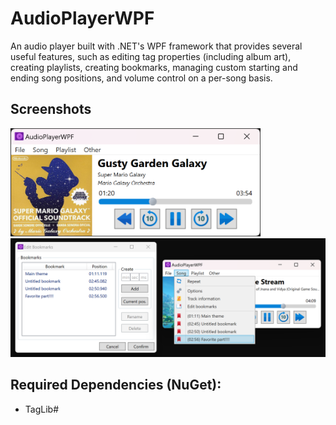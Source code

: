 # AudioPlayerWPF
An audio player built with .NET's WPF framework that provides several useful features, such as editing tag properties (including album art), creating playlists, creating bookmarks, managing custom starting and ending song positions, and volume control on a per-song basis.

## Screenshots

<img src="screenshot1.png" width="400">
<img src="screenshot2.png" width="800">

## Required Dependencies (NuGet):
- TagLib#
